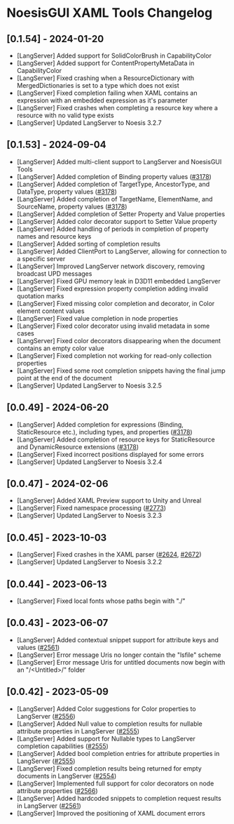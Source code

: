 # NoesisGUI XAML Tools Changelog
 
## [0.1.54] - 2024-01-20

- [LangServer] Added support for SolidColorBrush in CapabilityColor
- [LangServer] Added support for ContentPropertyMetaData in CapabilityColor
- [LangServer] Fixed crashing when a ResourceDictionary with MergedDictionaries is set to a type which does not exist
- [LangServer] Fixed completion failing when XAML contains an expression with an embedded expression as it's parameter
- [LangServer] Fixed crashes when completing a resource key where a resource with no valid type exists
- [LangServer] Updated LangServer to Noesis 3.2.7
 
## [0.1.53] - 2024-09-04

- [LangServer] Added multi-client support to LangServer and NoesisGUI Tools
- [LangServer] Added completion of Binding property values ([#3178](https://www.noesisengine.com/bugs/view.php?id=3178))
- [LangServer] Added completion of TargetType, AncestorType, and DataType, property values ([#3178](https://www.noesisengine.com/bugs/view.php?id=3178))
- [LangServer] Added completion of TargetName, ElementName, and SourceName, property values ([#3178](https://www.noesisengine.com/bugs/view.php?id=3178))
- [LangServer] Added completion of Setter Property and Value properties
- [LangServer] Added color decorator support to Setter Value property
- [LangServer] Added handling of periods in completion of property names and resource keys
- [LangServer] Added sorting of completion results
- [LangServer] Added ClientPort to LangServer, allowing for connection to a specific server
- [LangServer] Improved LangServer network discovery, removing broadcast UPD messages
- [LangServer] Fixed GPU memory leak in D3D11 embedded LangServer
- [LangServer] Fixed expression property completion adding invalid quotation marks
- [LangServer] Fixed missing color completion and decorator, in Color element content values 
- [LangServer] Fixed value completion in node properties
- [LangServer] Fixed color decorator using invalid metadata in some cases
- [LangServer] Fixed color decorators disappearing when the document contains an empty color value
- [LangServer] Fixed completion not working for read-only collection properties
- [LangServer] Fixed some root completion snippets having the final jump point at the end of the document
- [LangServer] Updated LangServer to Noesis 3.2.5
 
## [0.0.49] - 2024-06-20

- [LangServer] Added completion for expressions (Binding, StaticResource etc.), including types, and properties ([#3178](https://www.noesisengine.com/bugs/view.php?id=3178))
- [LangServer] Added completion of resource keys for StaticResource and DynamicResource extensions ([#3178](https://www.noesisengine.com/bugs/view.php?id=3178))
- [LangServer] Fixed incorrect positions displayed for some errors
- [LangServer] Updated LangServer to Noesis 3.2.4
 
## [0.0.47] - 2024-02-06

- [LangServer] Added XAML Preview support to Unity and Unreal
- [LangServer] Fixed namespace processing ([#2773](https://www.noesisengine.com/bugs/view.php?id=2773))
- [LangServer] Updated LangServer to Noesis 3.2.3
 
## [0.0.45] - 2023-10-03

- [LangServer] Fixed crashes in the XAML parser ([#2624](https://www.noesisengine.com/bugs/view.php?id=2624), [#2672](https://www.noesisengine.com/bugs/view.php?id=2672))
- [LangServer] Updated LangServer to Noesis 3.2.2

## [0.0.44] - 2023-06-13

- [LangServer] Fixed local fonts whose paths begin with "./"
 
## [0.0.43] - 2023-06-07

- [LangServer] Added contextual snippet support for attribute keys and values ([#2561](https://www.noesisengine.com/bugs/view.php?id=2561))
- [LangServer] Error message Uris no longer contain the "lsfile" scheme
- [LangServer] Error message Uris for untitled documents now begin with an "/&#60;Untitled&#62;/" folder

## [0.0.42] - 2023-05-09

- [LangServer] Added Color suggestions for Color properties to LangServer ([#2556](https://www.noesisengine.com/bugs/view.php?id=2556))
- [LangServer] Added Null value to completion results for nullable attribute properties in LangServer ([#2555](https://www.noesisengine.com/bugs/view.php?id=2555))
- [LangServer] Added support for Nullable types to LangServer completion capabilities ([#2555](https://www.noesisengine.com/bugs/view.php?id=2555))
- [LangServer] Added bool completion entries for attribute properties in LangServer ([#2555](https://www.noesisengine.com/bugs/view.php?id=2555))
- [LangServer] Fixed completion results being returned for empty documents in LangServer ([#2554](https://www.noesisengine.com/bugs/view.php?id=2554))
- [LangServer] Implemented full support for color decorators on node attribute properties ([#2566](https://www.noesisengine.com/bugs/view.php?id=2566))
- [LangServer] Added hardcoded snippets to completion request results in LangServer ([#2561](https://www.noesisengine.com/bugs/view.php?id=2561))
- [LangServer] Improved the positioning of XAML document errors